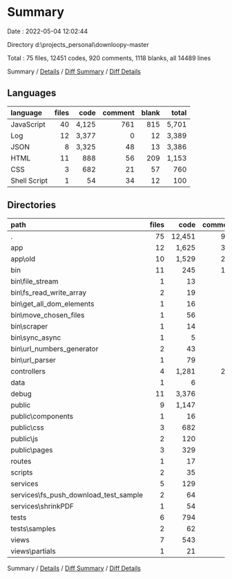 # Summary

Date : 2022-05-04 12:02:44

Directory d:\projects_personal\downloopy-master

Total : 75 files,  12451 codes, 920 comments, 1118 blanks, all 14489 lines

Summary / [Details](details.md) / [Diff Summary](diff.md) / [Diff Details](diff-details.md)

## Languages
| language | files | code | comment | blank | total |
| :--- | ---: | ---: | ---: | ---: | ---: |
| JavaScript | 40 | 4,125 | 761 | 815 | 5,701 |
| Log | 12 | 3,377 | 0 | 12 | 3,389 |
| JSON | 8 | 3,325 | 48 | 13 | 3,386 |
| HTML | 11 | 888 | 56 | 209 | 1,153 |
| CSS | 3 | 682 | 21 | 57 | 760 |
| Shell Script | 1 | 54 | 34 | 12 | 100 |

## Directories
| path | files | code | comment | blank | total |
| :--- | ---: | ---: | ---: | ---: | ---: |
| . | 75 | 12,451 | 920 | 1,118 | 14,489 |
| app | 12 | 1,625 | 307 | 291 | 2,223 |
| app\old | 10 | 1,529 | 290 | 256 | 2,075 |
| bin | 11 | 245 | 100 | 73 | 418 |
| bin\file_stream | 1 | 13 | 0 | 0 | 13 |
| bin\fs_read_write_array | 2 | 19 | 2 | 4 | 25 |
| bin\get_all_dom_elements | 1 | 16 | 4 | 5 | 25 |
| bin\move_chosen_files | 1 | 56 | 11 | 11 | 78 |
| bin\scraper | 1 | 14 | 3 | 4 | 21 |
| bin\sync_async | 1 | 5 | 2 | 0 | 7 |
| bin\url_numbers_generator | 2 | 43 | 45 | 16 | 104 |
| bin\url_parser | 1 | 79 | 33 | 32 | 144 |
| controllers | 4 | 1,281 | 290 | 306 | 1,877 |
| data | 1 | 6 | 5 | 0 | 11 |
| debug | 11 | 3,376 | 0 | 11 | 3,387 |
| public | 9 | 1,147 | 33 | 144 | 1,324 |
| public\components | 1 | 16 | 0 | 1 | 17 |
| public\css | 3 | 682 | 21 | 57 | 760 |
| public\js | 2 | 120 | 0 | 12 | 132 |
| public\pages | 3 | 329 | 12 | 74 | 415 |
| routes | 1 | 17 | 6 | 5 | 28 |
| scripts | 2 | 35 | 3 | 9 | 47 |
| services | 5 | 129 | 40 | 26 | 195 |
| services\fs_push_download_test_sample | 2 | 64 | 6 | 10 | 80 |
| services\shrinkPDF | 1 | 54 | 34 | 12 | 100 |
| tests | 6 | 794 | 43 | 99 | 936 |
| tests\samples | 2 | 62 | 0 | 0 | 62 |
| views | 7 | 543 | 44 | 134 | 721 |
| views\partials | 1 | 21 | 0 | 0 | 21 |

Summary / [Details](details.md) / [Diff Summary](diff.md) / [Diff Details](diff-details.md)